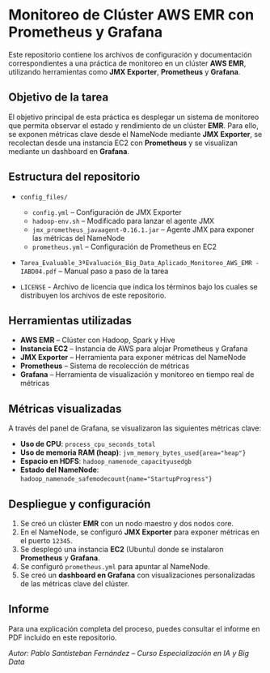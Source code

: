 # Monitoreo de Clúster AWS EMR con Prometheus y Grafana

Este repositorio contiene los archivos de configuración y documentación correspondientes a una práctica de monitoreo en un clúster **AWS EMR**, utilizando herramientas como **JMX Exporter**, **Prometheus** y **Grafana**.

## Objetivo de la tarea

El objetivo principal de esta práctica es desplegar un sistema de monitoreo que permita observar el estado y rendimiento de un clúster **EMR**. Para ello, se exponen métricas clave desde el NameNode mediante **JMX Exporter**, se recolectan desde una instancia EC2 con **Prometheus** y se visualizan mediante un dashboard en **Grafana**.


## Estructura del repositorio

- `config_files/`
  - `config.yml` – Configuración de JMX Exporter
  - `hadoop-env.sh` – Modificado para lanzar el agente JMX
  - `jmx_prometheus_javaagent-0.16.1.jar` – Agente JMX para exponer las métricas del NameNode
  - `prometheus.yml` – Configuración de Prometheus en EC2

- `Tarea_Evaluable_3ªEvaluación_Big_Data_Aplicado_Monitoreo_AWS_EMR - IABD04.pdf` – Manual paso a paso de la tarea
- `LICENSE` - Archivo de licencia que indica los términos bajo los cuales se distribuyen los archivos de este repositorio.


## Herramientas utilizadas

- **AWS EMR** – Clúster con Hadoop, Spark y Hive
- **Instancia EC2** – Instancia de AWS para alojar Prometheus y Grafana
- **JMX Exporter** – Herramienta para exponer métricas del NameNode
- **Prometheus** – Sistema de recolección de métricas
- **Grafana** – Herramienta de visualización y monitoreo en tiempo real de métricas


## Métricas visualizadas

A través del panel de Grafana, se visualizaron las siguientes métricas clave:

- **Uso de CPU**: `process_cpu_seconds_total`
- **Uso de memoria RAM (heap)**: `jvm_memory_bytes_used{area="heap"}`
- **Espacio en HDFS**: `hadoop_namenode_capacityusedgb`
- **Estado del NameNode**: `hadoop_namenode_safemodecount{name="StartupProgress"}`


## Despliegue y configuración

1. Se creó un clúster **EMR** con un nodo maestro y dos nodos core.
2. En el NameNode, se configuró **JMX Exporter** para exponer métricas en el puerto `12345`.
3. Se desplegó una instancia **EC2** (Ubuntu) donde se instalaron **Prometheus** y **Grafana**.
4. Se configuró `prometheus.yml` para apuntar al NameNode.
5. Se creó un **dashboard en Grafana** con visualizaciones personalizadas de las métricas clave del clúster.


## Informe

Para una explicación completa del proceso, puedes consultar el informe en PDF incluido en este repositorio.


*Autor: Pablo Santisteban Fernández – Curso Especialización en IA y Big Data*
